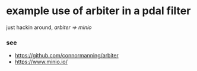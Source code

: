 example use of arbiter in a pdal filter
===

just hackin around, _arbiter ⇒ minio_

### see
- https://github.com/connormanning/arbiter
- https://www.minio.io/
